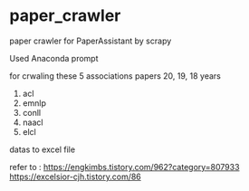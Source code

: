 # paper_crawler
paper crawler for PaperAssistant by scrapy

Used Anaconda prompt

for crwaling these 5 associations papers 20, 19, 18 years
1. acl
2. emnlp
3. conll
4. naacl
5. elcl

datas to excel file

refer to :
https://engkimbs.tistory.com/962?category=807933
https://excelsior-cjh.tistory.com/86